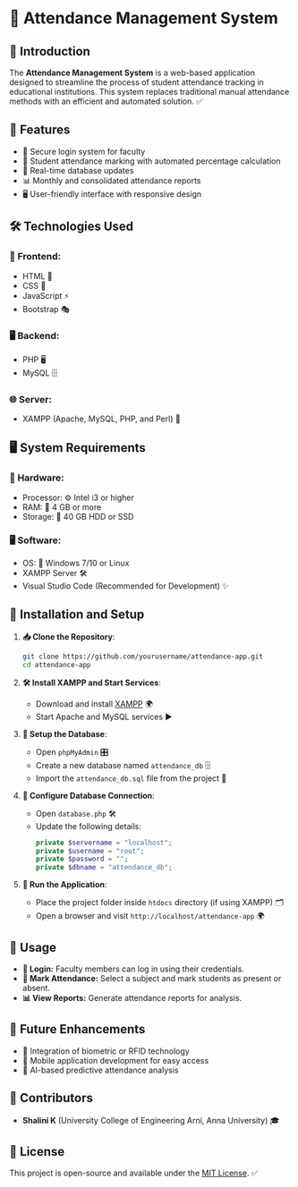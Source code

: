 # 📌 Attendance Management System

## 📖 Introduction
The **Attendance Management System** is a web-based application designed to streamline the process of student attendance tracking in educational institutions. This system replaces traditional manual attendance methods with an efficient and automated solution. ✅

## 🌟 Features
- 🔐 Secure login system for faculty
- 📌 Student attendance marking with automated percentage calculation
- 🔄 Real-time database updates
- 📊 Monthly and consolidated attendance reports
- 🖥️ User-friendly interface with responsive design

## 🛠️ Technologies Used
### 🎨 Frontend:
- HTML 📝
- CSS 🎨
- JavaScript ⚡
- Bootstrap 🎭

### 🖥️ Backend:
- PHP 🖥️
- MySQL 🗄️

### 🌐 Server:
- XAMPP (Apache, MySQL, PHP, and Perl) 🚀

## 🖥️ System Requirements
### 💾 Hardware:
- Processor: ⚙️ Intel i3 or higher
- RAM: 🧠 4 GB or more
- Storage: 💾 40 GB HDD or SSD

### 🖥️ Software:
- OS: 🏁 Windows 7/10 or Linux
- XAMPP Server 🛠️
- Visual Studio Code (Recommended for Development) ✨

## 🚀 Installation and Setup
1. **📥 Clone the Repository**:
   ```sh
   git clone https://github.com/yourusername/attendance-app.git
   cd attendance-app
   ```
2. **🛠️ Install XAMPP and Start Services**:
   - Download and install [XAMPP](https://www.apachefriends.org/download.html) 🌍
   - Start Apache and MySQL services ▶️

3. **📌 Setup the Database**:
   - Open `phpMyAdmin` 🎛️
   - Create a new database named `attendance_db` 🗄️
   - Import the `attendance_db.sql` file from the project 📂

4. **🔧 Configure Database Connection**:
   - Open `database.php` 🛠️
   - Update the following details:
     ```php
     private $servername = "localhost";
     private $username = "root";
     private $password = "";
     private $dbname = "attendance_db";
     ```

5. **🚀 Run the Application**:
   - Place the project folder inside `htdocs` directory (if using XAMPP) 🗂️
   - Open a browser and visit `http://localhost/attendance-app` 🌍

## 📌 Usage
- **🔑 Login:** Faculty members can log in using their credentials.
- **📝 Mark Attendance:** Select a subject and mark students as present or absent.
- **📊 View Reports:** Generate attendance reports for analysis.

## 🔮 Future Enhancements
- 🔄 Integration of biometric or RFID technology
- 📱 Mobile application development for easy access
- 🧠 AI-based predictive attendance analysis

## 👥 Contributors
- **Shalini K** (University College of Engineering Arni, Anna University) 🎓

## 📜 License
This project is open-source and available under the [MIT License](LICENSE). ✅

